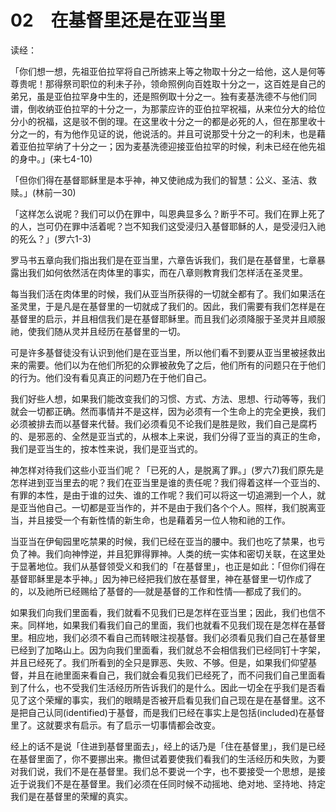 # 02　在基督里还是在亚当里


读经：

「你们想一想，先祖亚伯拉罕将自己所掳来上等之物取十分之一给他，这人是何等尊贵呢！那得祭司职位的利未子孙，领命照例向百姓取十分之一，这百姓是自己的弟兄，虽是亚伯拉罕身中生的，还是照例取十分之一。独有麦基洗德不与他们同谱，倒收纳亚伯拉罕的十分之一，为那蒙应许的亚伯拉罕祝福，从来位分大的给位分小的祝福，这是驳不倒的理。在这里收十分之一的都是必死的人，但在那里收十分之一的，有为他作见证的说，他说活的。并且可说那受十分之一的利未，也是藉着亚伯拉罕纳了十分之一；因为麦基洗德迎接亚伯拉罕的时候，利未已经在他先祖的身中。」(来七4-10)

「但你们得在基督耶稣里是本乎神，神又使祂成为我们的智慧：公义、圣洁、救赎。」(林前一30)

「这样怎么说呢？我们可以仍在罪中，叫恩典显多么？断乎不可。我们在罪上死了的人，岂可仍在罪中活着呢？岂不知我们这受浸归入基督耶稣的人，是受浸归入祂的死么？」(罗六1-3)

罗马书五章向我们指出我们是在亚当里，六章告诉我们，我们是在基督里，七章暴露出我们如何依然活在肉体里的事实，而在八章则教育我们怎样活在圣灵里。

每当我们活在肉体里的时候，我们从亚当所获得的一切就全都有了。我们如果活在圣灵里，于是凡是在基督里的一切就成了我们的。因此，我们需要有我们怎样是在基督里的启示，并且相信我们是在基督耶稣里。而且我们必须降服于圣灵并且顺服祂，使我们随从灵并且经历在基督里的一切。

可是许多基督徒没有认识到他们是在亚当里，所以他们看不到要从亚当里被拯救出来的需要。他们以为在他们所犯的众罪被赦免了之后，他们所有的问题只在于他们的行为。他们没有看见真正的问题乃在于他们自己。

我们好些人想，如果我们能改变我们的习惯、方式、方法、思想、行动等等，我们就会一切都正确。然而事情并不是这样，因为必须有一个生命上的完全更换，我们必须被排去而以基督来代替。我们必须看见不论我们是胜是败，我们自己是腐朽的、是邪恶的、全然是亚当式的，从根本上来说，我们分得了亚当的真正的生命，我们是亚当生的，按本性来说，我们是亚当式的。

神怎样对待我们这些小亚当们呢？「已死的人，是脱离了罪。」(罗六7)我们原先是怎样进到亚当里去的呢？我们在亚当里是谁的责任呢？我们得着这样一个亚当的、有罪的本性，是由于谁的过失、谁的工作呢？我们可以将这一切追溯到一个人，就是亚当他自己。一切都是亚当作的，并不是由于我们各个个人。照样，我们脱离亚当，并且接受一个有新性情的新生命，也是藉着另一位人物和祂的工作。

当亚当在伊甸园里吃禁果的时候，我们已经在亚当的腰中。我们也吃了禁果，也亏负了神。我们向神悖逆，并且犯罪得罪神。人类的统一实体和密切关联，在这里处于显著地位。我们从基督领受义和我们的「在基督里」，也正是如此：「但你们得在基督耶稣里是本乎神。」因为神已经把我们放在基督里，神在基督里一切作成了的，以及祂所已经赐给了基督的──就是基督的工作和性情──都成了我们的。

如果我们向我们里面看，我们就看不见我们已是怎样在亚当里；因此，我们也信不来。同样地，如果我们看我们自己的里面，我们也就看不见我们现在是怎样在基督里。相应地，我们必须不看自己而转眼注视基督。我们必须看见我们自己在基督里已经到了加略山上。因为向我们里面看，我们就总不会相信我们已经同钉十字架，并且已经死了。我们所看到的全只是罪恶、失败、不够。但是，如果我们仰望基督，并且在祂里面来看自己，我们就会看见我们已经死了，而不问我们自己里面看到了什么，也不受我们生活经历所告诉我们的是什么。因此一切全在乎我们是否看见了这个荣耀的事实，我们的眼睛是否被开启看见我们自己现在是在基督里。这不是把自己认同(identified)于基督，而是我们已经在事实上是包括(included)在基督里了。这就要求有启示。有了启示一切事情都会改变。

经上的话不是说「住进到基督里面去」，经上的话乃是「住在基督里」，我们是已经在基督里面了，你不要挪出来。撒但试着要使我们看我们的生活经历和失败，为要对我们说，我们不是在基督里。我们总不要说一个字，也不要接受一个思想，是接近于说我们不是在基督里。我们必须在任同时候不动摇地、绝对地、坚持地、持定我们是在基督里的荣耀的真实。


